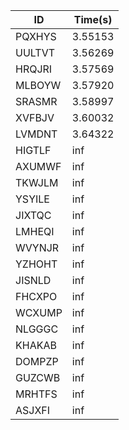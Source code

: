 |ID|Time(s)|
|-|-|
|PQXHYS|3.55153|
|UULTVT|3.56269|
|HRQJRI|3.57569|
|MLBOYW|3.57920|
|SRASMR|3.58997|
|XVFBJV|3.60032|
|LVMDNT|3.64322|
|HIGTLF|inf|
|AXUMWF|inf|
|TKWJLM|inf|
|YSYILE|inf|
|JIXTQC|inf|
|LMHEQI|inf|
|WVYNJR|inf|
|YZHOHT|inf|
|JISNLD|inf|
|FHCXPO|inf|
|WCXUMP|inf|
|NLGGGC|inf|
|KHAKAB|inf|
|DOMPZP|inf|
|GUZCWB|inf|
|MRHTFS|inf|
|ASJXFI|inf|

